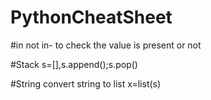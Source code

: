 # PythonCheatSheet

#in not in- to check the value is present or not

#Stack
s=[],s.append();s.pop()

#String
convert string to list
x=list(s)
